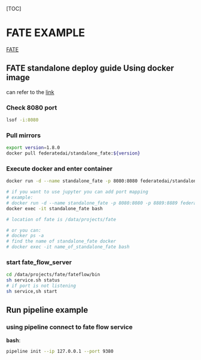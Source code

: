 [TOC]

# FATE EXAMPLE

[FATE](https://github.com/FederatedAI/FATE)

## FATE standalone deploy guide Using docker image

can refer to the [link](https://github.com/FederatedAI/FATE/tree/master/deploy/standalone-deploy)

### Check 8080 port

```bash
lsof -i:8080
```

### Pull mirrors

```bash
export version=1.8.0
docker pull federatedai/standalone_fate:${version}
```

### Execute docker and enter container

```bash
docker run -d --name standalone_fate -p 8080:8080 federatedai/standalone_fate:${version}

# if you want to use jupyter you can add port mapping
# example:
# docker run -d --name standalone_fate -p 8080:8080 -p 8889:8889 federatedai/standalone_fate:${version}
docker exec -it standalone_fate bash

# location of fate is /data/projects/fate

# or you can:
# docker ps -a
# find the name of standalone_fate docker
# docker exec -it name_of_standalone_fate bash
```

### start fate_flow_server

```bash
cd /data/projects/fate/fateflow/bin
sh service.sh status
# if port is not listening
sh service,sh start
```

## Run pipeline example

### using pipeline connect to fate flow service

**bash**:

```bash
pipeline init --ip 127.0.0.1 --port 9380
```